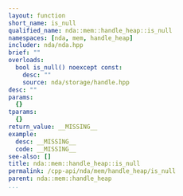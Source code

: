 ```yaml
---
layout: function
short_name: is_null
qualified_name: nda::mem::handle_heap::is_null
namespaces: [nda, mem, handle_heap]
includer: nda/nda.hpp
brief: ""
overloads:
  bool is_null() noexcept const:
    desc: ""
    source: nda/storage/handle.hpp
desc: ""
params:
  {}
tparams:
  {}
return_value: __MISSING__
example:
  desc: __MISSING__
  code: __MISSING__
see-also: []
title: nda::mem::handle_heap::is_null
permalink: /cpp-api/nda/mem/handle_heap/is_null
parent: nda::mem::handle_heap
...
```


